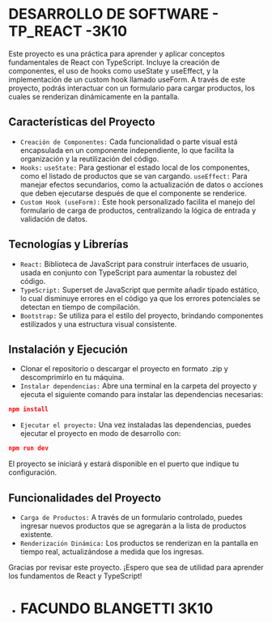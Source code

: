 # DESARROLLO DE SOFTWARE - TP_REACT -3K10

Este proyecto es una práctica para aprender y aplicar conceptos fundamentales de React con TypeScript. Incluye la creación de componentes, el uso de hooks como useState y useEffect, y la implementación de un custom hook llamado useForm. A través de este proyecto, podrás interactuar con un formulario para cargar productos, los cuales se renderizan dinámicamente en la pantalla.

## Características del Proyecto
* `Creación de Componentes:` Cada funcionalidad o parte visual está encapsulada en un componente independiente, lo que facilita la organización y la reutilización del código.
* `Hooks:`
`useState:` Para gestionar el estado local de los componentes, como el listado de productos que se van cargando.
`useEffect:` Para manejar efectos secundarios, como la actualización de datos o acciones que deben ejecutarse después de que el componente se renderice.
* `Custom Hook (useForm):` Este hook personalizado facilita el manejo del formulario de carga de productos, centralizando la lógica de entrada y validación de datos.
## Tecnologías y Librerías
* `React:` Biblioteca de JavaScript para construir interfaces de usuario, usada en conjunto con TypeScript para aumentar la robustez del código.
* `TypeScript:` Superset de JavaScript que permite añadir tipado estático, lo cual disminuye errores en el código ya que los errores potenciales se detectan en tiempo de compilación.
* `Bootstrap:` Se utiliza para el estilo del proyecto, brindando componentes estilizados y una estructura visual consistente.
## Instalación y Ejecución
* Clonar el repositorio o descargar el proyecto en formato .zip y descomprimirlo en tu máquina.
* `Instalar dependencias:` Abre una terminal en la carpeta del proyecto y ejecuta el siguiente comando para instalar las dependencias necesarias:
```json
npm install
```
* `Ejecutar el proyecto:` Una vez instaladas las dependencias, puedes ejecutar el proyecto en modo de desarrollo con:
```json
npm run dev
```
El proyecto se iniciará y estará disponible  en el puerto que indique tu configuración.

## Funcionalidades del Proyecto
* `Carga de Productos:` A través de un formulario controlado, puedes ingresar nuevos productos que se agregarán a la lista de productos existente.
* `Renderización Dinámica:` Los productos se renderizan en la pantalla en tiempo real, actualizándose a medida que los ingresas.


Gracias por revisar este proyecto. ¡Espero que sea de utilidad para aprender los fundamentos de React y TypeScript! 

* # FACUNDO BLANGETTI 3K10